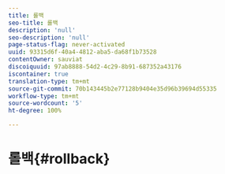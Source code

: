 ```yaml
---
title: 롤백
seo-title: 롤백
description: 'null'
seo-description: 'null'
page-status-flag: never-activated
uuid: 93315d6f-40a4-4812-aba5-da68f1b73528
contentOwner: sauviat
discoiquuid: 97ab8888-54d2-4c29-8b91-687352a43176
iscontainer: true
translation-type: tm+mt
source-git-commit: 70b143445b2e77128b9404e35d96b39694d55335
workflow-type: tm+mt
source-wordcount: '5'
ht-degree: 100%

---
```



# 롤백{#rollback}

